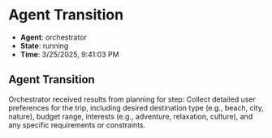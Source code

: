 # Agent Transition

- **Agent**: orchestrator
- **State**: running
- **Time**: 3/25/2025, 9:41:03 PM

## Agent Transition

Orchestrator received results from planning for step: Collect detailed user preferences for the trip, including desired destination type (e.g., beach, city, nature), budget range, interests (e.g., adventure, relaxation, culture), and any specific requirements or constraints.

